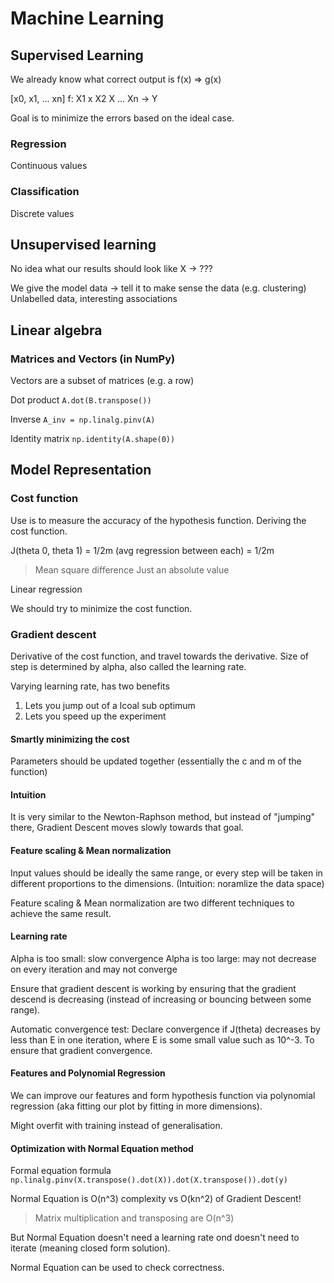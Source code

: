 # Machine Learning

## Supervised Learning

We already know what correct output is
f(x) => g(x)

[x0, x1, ... xn]
f: X1 x X2 X ... Xn -> Y

Goal is to minimize the errors based on the ideal case.

### Regression

Continuous values

### Classification

Discrete values


## Unsupervised learning

No idea what our results should look like
X -> ???

We give the model data -> tell it to make sense the data (e.g. clustering)
Unlabelled data, interesting associations

## Linear algebra

### Matrices and Vectors (in NumPy)

Vectors are a subset of matrices (e.g. a row)

Dot product `A.dot(B.transpose())`

Inverse `A_inv = np.linalg.pinv(A)`

Identity matrix `np.identity(A.shape(0))`

## Model Representation

### Cost function

Use is to measure the accuracy of the hypothesis function.
Deriving the cost function.

J(theta 0, theta 1) = 1/2m (avg regression between each) = 1/2m

> Mean square difference
> Just an absolute value

Linear regression

We should try to minimize the cost function.

### Gradient descent

Derivative of the cost function, and travel towards the derivative.
Size of step is determined by alpha, also called the learning rate.

Varying learning rate, has two benefits

1. Lets you jump out of a lcoal sub optimum
1. Lets you speed up the experiment

#### Smartly minimizing the cost

Parameters should be updated together (essentially the c and m of the function)

#### Intuition

It is very similar to the Newton-Raphson method, but instead of "jumping" there, Gradient Descent moves slowly towards that goal.

#### Feature scaling & Mean normalization

Input values should be ideally the same range, or every step will be taken in different proportions to the dimensions. (Intuition: noramlize the data space)

Feature scaling & Mean normalization are two different techniques to achieve the same result.

#### Learning rate

Alpha is too small: slow convergence
Alpha is too large: may not decrease on every iteration and may not converge

Ensure that gradient descent is working by ensuring that the gradient descend is decreasing (instead of increasing or bouncing between some range).

Automatic convergence test: Declare convergence if J(theta) decreases by less than E in one iteration, where E is some small value such as 10^-3. To ensure that gradient convergence.

#### Features and Polynomial Regression

We can improve our features and form hypothesis function via polynomial regression (aka fitting our plot by fitting in more dimensions).

Might overfit with training instead of generalisation.

#### Optimization with Normal Equation method

Formal equation formula
`np.linalg.pinv(X.transpose().dot(X)).dot(X.transpose()).dot(y)`

Normal Equation is O(n^3) complexity vs O(kn^2) of Gradient Descent!

> Matrix multiplication and transposing are O(n^3)

But Normal Equation doesn't need a learning rate ond doesn't need to iterate (meaning closed form solution).

Normal Equation can be used to check correctness.
